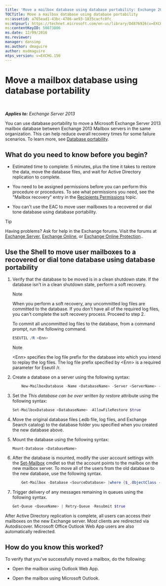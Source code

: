 ```yaml
---
title: 'Move a mailbox database using database portability: Exchange 2013 Help'
TOCTitle: Move a mailbox database using database portability
ms:assetid: a765ead1-43bc-4786-ae93-1835cacfc8fc
ms:mtpsurl: https://technet.microsoft.com/en-us/library/Dd876926(v=EXCHG.150)
ms:contentKeyID: 50873806
ms.date: 12/09/2016
ms.reviewer: 
manager: dansimp
ms.author: dmaguire
author: msdmaguire
mtps_version: v=EXCHG.150
---
```


# Move a mailbox database using database portability

 

_**Applies to:** Exchange Server 2013_


You can use database portability to move a Microsoft Exchange Server 2013 mailbox database between Exchange 2013 Mailbox servers in the same organization. This can help reduce overall recovery times for some failure scenarios. To learn more, see [Database portability](database-portability-exchange-2013-help.md).

## What do you need to know before you begin?

  - Estimated time to complete: 5 minutes, plus the time it takes to restore the data, move the database files, and wait for Active Directory replication to complete.

  - You need to be assigned permissions before you can perform this procedure or procedures. To see what permissions you need, see the "Mailbox recovery" entry in the [Recipients Permissions](recipients-permissions-exchange-2013-help.md) topic.

  - You can't use the EAC to move user mailboxes to a recovered or dial tone database using database portability.


> [!TIP]
> Having problems? Ask for help in the Exchange forums. Visit the forums at <A href="https://go.microsoft.com/fwlink/p/?linkid=60612">Exchange Server</A>, <A href="https://go.microsoft.com/fwlink/p/?linkid=267542">Exchange Online</A>, or <A href="https://go.microsoft.com/fwlink/p/?linkid=285351">Exchange Online Protection</A>..



## Use the Shell to move user mailboxes to a recovered or dial tone database using database portability

1.  Verify that the database to be moved is in a clean shutdown state. If the database isn't in a clean shutdown state, perform a soft recovery.
    

    > [!NOTE]
    > When you perform a soft recovery, any uncommitted log files are committed to the database. If you don't have all of the required log files, you can't complete the soft recovery process. Proceed to step&nbsp;2.

    
    To commit all uncommitted log files to the database, from a command prompt, run the following command.
    
    ```powershell
    ESEUTIL /R <Enn>
    ```
    

    > [!NOTE]
    > &lt;E<EM>nn</EM>&gt; specifies the log file prefix for the database into which you intend to replay the log files. The log file prefix specified by &lt;E<EM>nn</EM>&gt; is a required parameter for Eseutil /r.



2.  Create a database on a server using the following syntax:
    
    ```powershell
        New-MailboxDatabase -Name <DatabaseName> -Server <ServerName> -EdbFilePath <DatabaseFileNameandPath> -LogFolderPath <LogFilesPath>
    ```
    
3.  Set the *This database can be over written by restore* attribute using the following syntax:
    
    ```powershell
    Set-MailboxDatabase <DatabaseName> -AllowFileRestore $true
    ```

4.  Move the original database files (.edb file, log files, and Exchange Search catalog) to the database folder you specified when you created the new database above.

5.  Mount the database using the following syntax:
    
    ```powershell
    Mount-Database <DatabaseName>
    ```

6.  After the database is mounted, modify the user account settings with the [Set-Mailbox](https://technet.microsoft.com/en-us/library/bb123981\(v=exchg.150\)) cmdlet so that the account points to the mailbox on the new mailbox server. To move all of the users from the old database to the new database, use the following syntax.
    
    ```powershell
        Get-Mailbox -Database <SourceDatabase> |where {$_.ObjectClass -NotMatch '(SystemAttendantMailbox|ExOleDbSystemMailbox)'}| Set-Mailbox -Database <TargetDatabase>
    ```

7.  Trigger delivery of any messages remaining in queues using the following syntax.
    
    ```powershell
    Get-Queue <QueueName> | Retry-Queue -Resubmit $true
    ```

After Active Directory replication is complete, all users can access their mailboxes on the new Exchange server. Most clients are redirected via Autodiscover. Microsoft Office Outlook Web App users are also automatically redirected.

## How do you know this worked?

To verify that you've successfully moved a mailbox, do the following:

  - Open the mailbox using Outlook Web App.

  - Open the mailbox using Microsoft Outlook.

